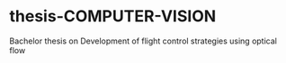# thesis-COMPUTER-VISION
Bachelor thesis on Development of flight control strategies using optical flow
